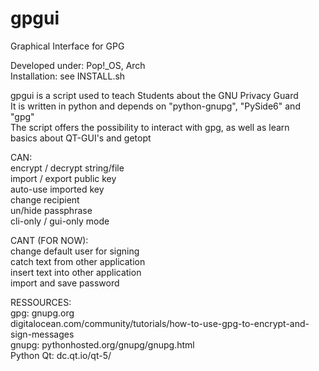 # gpgui
Graphical Interface for GPG

Developed under: Pop!_OS, Arch\
Installation: see INSTALL.sh

gpgui is a script used to teach Students about the GNU Privacy Guard\
It is written in python and depends on "python-gnupg", "PySide6" and "gpg"\
The script offers the possibility to interact with gpg, as well as learn\
basics about QT-GUI's and getopt

CAN:\
encrypt / decrypt string/file\
import / export public key\
auto-use imported key\
change recipient\
un/hide passphrase\
cli-only / gui-only mode

CANT (FOR NOW):\
change default user for signing\
catch text from other application\
insert text into other application\
import and save password

RESSOURCES:\
gpg: 		gnupg.org\
  			digitalocean.com/community/tutorials/how-to-use-gpg-to-encrypt-and-sign-messages\
gnupg:		pythonhosted.org/gnupg/gnupg.html\
Python Qt:	dc.qt.io/qt-5/

